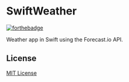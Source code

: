 SwiftWeather
============
[![forthebadge](http://forthebadge.com/badges/built-with-love.svg)](http://forthebadge.com)

Weather app in Swift using the Forecast.io API.

## License
[MIT License](LICENSE)
